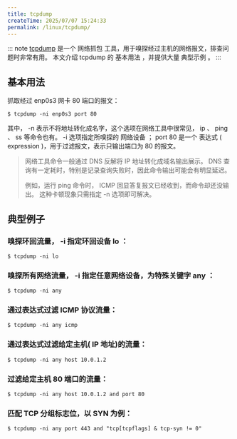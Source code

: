 ```yaml
---
title: tcpdump
createTime: 2025/07/07 15:24:33
permalink: /linux/tcpdump/
---
```


::: note [tcpdump](http://man7.org/linux/man-pages/man1/tcpdump.1.html) 是一个 网络抓包 工具，用于嗅探经过主机的网络报文，排查问题时非常有用。 本文介绍 tcpdump 的 基本用法 ，并提供大量 典型示例 。
:::

## 基本用法

抓取经过 enp0s3 网卡 80 端口的报文：

```shell
$ tcpdump -ni enp0s3 port 80
```

其中， -n 表示不将地址转化成名字，这个选项在网络工具中很常见， ip 、 ping 、 ss 等命令也有。 -i 选项指定所嗅探的 网络设备 ； port 80 是一个 表达式 ( expression )，用于过滤报文，表示只输出端口为 80 的报文。

> 网络工具命令一般通过 DNS 反解将 IP 地址转化成域名输出展示。 DNS 查询有一定耗时，特别是记录查询失败时，因此命令输出可能会有明显延迟。
>
> 例如，运行 ping 命令时， ICMP 回显答复报文已经收到，而命令却还没输出。 这种卡顿现象只需指定 -n 选项即可解决。

## 典型例子

### 嗅探环回流量， -i 指定环回设备 lo ：

```shell
$ tcpdump -ni lo
```

### 嗅探所有网络流量， -i 指定任意网络设备，为特殊关键字 any ：

```shell
$ tcpdump -ni any
```

### 通过表达式过滤 ICMP 协议流量：

```shell
$ tcpdump -ni any icmp
```

### 通过表达式过滤给定主机( IP 地址)的流量：

```shell
$ tcpdump -ni any host 10.0.1.2
```

### 过滤给定主机 80 端口的流量：

```shell
$ tcpdump -ni any host 10.0.1.2 and port 80
```

### 匹配 TCP 分组标志位，以 SYN 为例：

```shell
$ tcpdump -ni any port 443 and "tcp[tcpflags] & tcp-syn != 0"
```